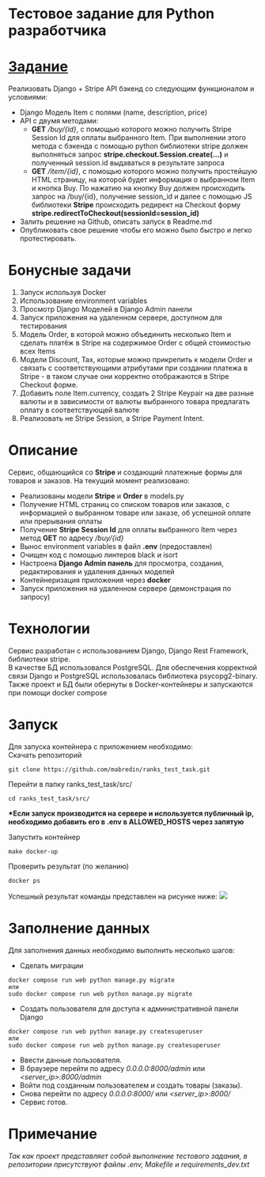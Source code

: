 # Тестовое задание для Python разработчика
# [Задание](https://docs.google.com/document/d/1RqJhk-pRDuAk4pH1uqbY9-8uwAqEXB9eRQWLSMM_9sI/edit)

Реализовать Django + Stripe API бэкенд со следующим функционалом и условиями:
- Django Модель Item с полями (name, description, price)
- API с двумя методами:
    - __GET__ _/buy/{id}_, c помощью которого можно получить Stripe Session Id для оплаты выбранного Item. При выполнении этого метода c бэкенда с помощью python библиотеки stripe должен выполняться запрос __stripe.checkout.Session.create(...)__ и полученный session.id выдаваться в результате запроса
    - __GET__ _/item/{id}_, c помощью которого можно получить простейшую HTML страницу, на которой будет информация о выбранном Item и кнопка Buy. По нажатию на кнопку Buy должен происходить запрос на /buy/{id}, получение session_id и далее  с помощью JS библиотеки __Stripe__ происходить редирект на Checkout форму __stripe.redirectToCheckout(sessionId=session_id)__
- Залить решение на Github, описать запуск в Readme.md
- Опубликовать свое решение чтобы его можно было быстро и легко протестировать.

# Бонусные задачи
1. Запуск используя Docker
2. Использование environment variables
3. Просмотр Django Моделей в Django Admin панели
4. Запуск приложения на удаленном сервере, доступном для тестирования
5. Модель Order, в которой можно объединить несколько Item и сделать платёж в Stripe на содержимое Order c общей стоимостью всех Items
6. Модели Discount, Tax, которые можно прикрепить к модели Order и связать с соответствующими атрибутами при создании платежа в Stripe - в таком случае они корректно отображаются в Stripe Checkout форме. 
7. Добавить поле Item.currency, создать 2 Stripe Keypair на две разные валюты и в зависимости от валюты выбранного товара предлагать оплату в соответствующей валюте
8. Реализовать не Stripe Session, а Stripe Payment Intent.

# Описание
Сервис, общающийся со __Stripe__ и создающий платежные формы для товаров и заказов. На текущий момент реализовано:
- Реализованы модели __Stripe__ и __Order__ в models.py
- Получение HTML страниц со списком товаров или заказов, с информацией о выбранном товаре или заказе, об успешной оплате или прерывания оплаты
- Получение __Stripe Session Id__ для оплаты выбранного Item через метод __GET__ по адресу _/buy/{id}_
- Вынос environment variables в файл __.env__ (предоставлен)
- Очищен код с помощью линтеров black и isort
- Настроена __Django Admin панель__ для просмотра, создания, редактирования и удаления данных моделей
- Контейнеризация приложения через __docker__
- Запуск приложения на удаленном сервере (демонстрация по запросу)

# Технологии
Сервис разработан с использованием Django, Django Rest Framework, библиотеки stripe.<br/>
В качестве БД использовался PostgreSQL. Для обеспечения корректной связи Django и PostgreSQL использовалась библиотека psycopg2-binary.<br/>
Также проект и БД были обернуты в Docker-контейнеры и запускаются при помощи docker compose<br/>

# Запуск
Для запуска контейнера с приложением необходимо:<br/>
Скачать репозиторий
```
git clone https://github.com/mabredin/ranks_test_task.git
```
Перейти в папку ranks_test_task/src/
```
cd ranks_test_task/src/
```
__*Если запуск производится на сервере и используется публичный ip, необходимо добавить его в .env в ALLOWED_HOSTS через запятую__<br/>

Запустить контейнер
```
make docker-up
```
Проверить результат (по желанию)
```
docker ps
```
Успешный результат команды представлен на рисунке ниже:
![](https://github.com/mabredin/ranks_test_task/assets/62469376/e295555a-98e1-4ad7-bef6-ad75c7d50f80)

# Заполнение данных
Для заполнения данных необходимо выполнить несколько шагов:<br/>
- Сделать миграции
```
docker compose run web python manage.py migrate
или
sudo docker compose run web python manage.py migrate
```

- Создать пользователя для доступа к административной панели Django
```
docker compose run web python manage.py createsuperuser
или
sudo docker compose run web python manage.py createsuperuser
```

- Ввести данные пользователя.
- В браузере перейти по адресу _0.0.0.0:8000/admin_ или _<server_ip>:8000/admin_
- Войти под созданным пользователем и создать товары (заказы).
- Снова перейти по адресу _0.0.0.0:8000/_ или _<server_ip>:8000/_
- Сервис готов.

# Примечание
_Так как проект представляет собой выполнение тестового задания, в репозитории присутствуют файлы .env, Makefile и requirements_dev.txt_<br/>
